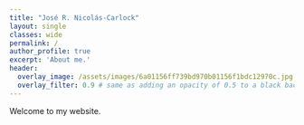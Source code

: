 ```yaml
---
title: "José R. Nicolás-Carlock"
layout: single
classes: wide
permalink: /
author_profile: true
excerpt: 'About me.'
header:
  overlay_image: /assets/images/6a01156ff739bd970b01156f1bdc12970c.jpg
  overlay_filter: 0.9 # same as adding an opacity of 0.5 to a black background
---
```


Welcome to my website.
